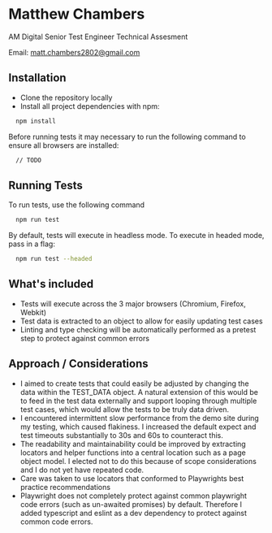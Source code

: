 
# Matthew Chambers

AM Digital Senior Test Engineer Technical Assesment

Email: matt.chambers2802@gmail.com


## Installation

- Clone the repository locally
- Install all project dependencies with npm:

```bash
  npm install
```
Before running tests it may necessary to run the following command to ensure all browsers are installed:
```bash
  // TODO
```

## Running Tests

To run tests, use the following command

```bash
  npm run test
```
By default, tests will execute in headless mode. To execute in headed mode, pass in a flag:

```bash
  npm run test --headed
```
## What's included

- Tests will execute across the 3 major browsers (Chromium, Firefox, Webkit)
- Test data is extracted to an object to allow for easily updating test cases
- Linting and type checking will be automatically performed as a pretest step to protect against common errors

## Approach / Considerations

- I aimed to create tests that could easily be adjusted by changing the data within the TEST_DATA object. A natural extension of this would be to feed in the test data externally and support looping through multiple test cases, which would allow the tests to be truly data driven.
- I encountered intermittent slow performance from the demo site during my testing, which caused flakiness. I increased the default expect and test timeouts substantially to 30s and 60s to counteract this.
- The readability and maintainability could be improved by extracting locators and helper functions into a central location such as a page object model. I elected not to do this because of scope considerations and I do not yet have repeated code.
- Care was taken to use locators that conformed to Playwrights best practice recommendations
- Playwright does not completely protect against common playwright code errors (such as un-awaited promises) by default. Therefore I added typescript and eslint as a dev dependency to protect against common code errors.
